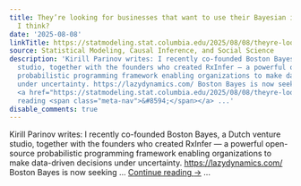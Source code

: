 ```yaml
---
title: They’re looking for businesses that want to use their Bayesian inference software,
  I think?
date: '2025-08-08'
linkTitle: https://statmodeling.stat.columbia.edu/2025/08/08/theyre-looking-for-businesses-that-want-to-use-their-bayesian-inference-software-i-think/
source: Statistical Modeling, Causal Inference, and Social Science
description: 'Kirill Parinov writes: I recently co-founded Boston Bayes, a Dutch venture
  studio, together with the founders who created RxInfer — a powerful open-source
  probabilistic programming framework enabling organizations to make data-driven decisions
  under uncertainty. https://lazydynamics.com/ Boston Bayes is now seeking &#8230;
  <a href="https://statmodeling.stat.columbia.edu/2025/08/08/theyre-looking-for-businesses-that-want-to-use-their-bayesian-inference-software-i-think/">Continue
  reading <span class="meta-nav">&#8594;</span></a> ...'
disable_comments: true
---
```

Kirill Parinov writes: I recently co-founded Boston Bayes, a Dutch venture studio, together with the founders who created RxInfer — a powerful open-source probabilistic programming framework enabling organizations to make data-driven decisions under uncertainty. https://lazydynamics.com/ Boston Bayes is now seeking &#8230; <a href="https://statmodeling.stat.columbia.edu/2025/08/08/theyre-looking-for-businesses-that-want-to-use-their-bayesian-inference-software-i-think/">Continue reading <span class="meta-nav">&#8594;</span></a> ...